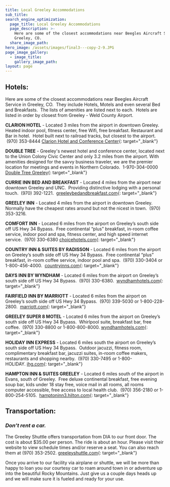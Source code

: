 ```yaml
---
title: Local Greeley Accommodations
sub_title:
search_engine_optimization:
  page_title: Local Greeley Accommodations
  page_description: >-
    Here are some of the closest accommodations near Beegles Aircraft Service in
    Greeley, CO.
  share_image_path:
hero_image: /assets/images/final3---copy-2-9.JPG
page_image_gallery:
  - image_title:
    gallery_image_path:
layout: page
---
```


## Hotels:

Here are some of the closest accommodations near Beegles Aircraft Service in Greeley, CO.&nbsp; They include Hotels, Motels and even several Bed and Breakfasts.&nbsp; The lists of amenities are listed next to each.&nbsp; Hotels are listed in order by closest from Greeley - Weld County Airport.

**CLARION HOTEL**&nbsp;- Located 3 miles from the airport in downtown Greeley.&nbsp; Heated indoor pool, fitness center, free Wifi, free breakfast. Restaurant and Bar in hotel.&nbsp; Hotel built next to railroad tracks, but closest to the airport.&nbsp; &nbsp;(970) 353-8444 [Clarion Hotel and Conference Center](https://www.choicehotels.com/colorado/greeley/clarion-hotels/co229?source=gyxt){: target="_blank"}

**DOUBLE TREE**&nbsp;- Greeley's newest hotel and conference center, located next to the Union Colony Civic Center and only 3.2 miles from the airport. With amenities designed for the savvy business traveler, we are the premier location for meetings and events in Northern Colorado.&nbsp; 1-970-304-0000&nbsp; [Double Tree Greeley](https://doubletree3.hilton.com/en/hotels/colorado/doubletree-by-hilton-greeley-at-lincoln-park-DENGCDT/index.html){: target="_blank"}

**CURRIE INN BED AND BREAKFAST**&nbsp;- Located 4 miles from the airport near downtown Greeley and UNC.&nbsp; Providing distinctive lodging with a personal touch.&nbsp; (970) 392-1221. &nbsp;[greeleybedandbreakfast.com](http://www.greeleybedandbreakfast.com/){: target="_blank"}

**GREELEY INN**&nbsp;- Located 4 miles from the airport in downtown Greeley.&nbsp; Normally have the cheapest rates around but not the nicest in town.&nbsp; (970) 353-3216.&nbsp;

**COMFORT INN**&nbsp;- Located 6 miles from the airport on Greeley’s south side off US Hwy 34 Bypass.&nbsp; Free continental “plus” breakfast, in-room coffee service, indoor pool and spa, fitness center, and high speed internet service.&nbsp; (970) 330-6380 [choicehotels.com](https://www.choicehotels.com/colorado/greeley/comfort-inn-hotels/co182?source=gyxt){: target="_blank"}

**COUNTRY INN & SUITES BY RADISSON**&nbsp;- Located 6 miles from the airport on Greeley’s south side off US Hwy 34 Bypass.&nbsp; Free continental “plus” breakfast, in-room coffee service, indoor pool and spa.&nbsp; (970) 330-3404 or 1-800-456-4000. &nbsp;[countryinns.com](https://www.countryinns.com/greeley-hotel-co-80631/cogreele?s_cid=os.amer-us-cis-COGREELE-gmb){: target="_blank"}

**DAYS INN BY WYNDHAM**&nbsp;- Located 6 miles from the airport on Greeley’s south side off US Hwy 34 Bypass.&nbsp; (970) 330-6380. &nbsp;[wyndhamhotels.com](https://www.wyndhamhotels.com/days-inn/greeley-colorado/days-inn-greeley/overview?CID=LC:DI:20160927:RIO:Local:SM-dimotn){: target="_blank"}

**FAIRFIELD INN BY MARRIOTT**&nbsp;- Located 6 miles from the airport on Greeley’s south side off US Hwy 34 Bypass.&nbsp; (970) 339-5030 or 1-800-228-2800. &nbsp;[marriott.com](https://www.marriott.com/hotels/travel/ftcgr-fairfield-inn-and-suites-greeley/?scid=bb1a189a-fec3-4d19-a255-54ba596febe2){: target="_blank"}

**GREELEY SUPER 8 MOTEL**&nbsp;- Located 6 miles from the airport on Greeley’s south side off US Hwy 34 Bypass.&nbsp; Whirlpool suite, breakfast bar, free coffee.&nbsp; (970) 330-8800 or 1-800-800-8000. [wyndhamhotels.com](https://www.wyndhamhotels.com/super-8/greeley-colorado/super-8-greeley/overview?CID=LC:SE::GGL:RIO:National:08004&amp;iata=00065402){: target="_blank"}

**HOLIDAY INN EXPRESS**&nbsp;- Located 6 miles south the airport on Greeley’s south side off US Hwy 34 Bypass.&nbsp; Outdoor jacuzzi, fitness room, complimentary breakfast bar, jacuzzi suites, in-room coffee makers, restaurants and shopping nearby.&nbsp; (970) 330-7495 or 1-800-HOLIDAY.&nbsp;[ihg.com](https://www.ihg.com/holidayinnexpress/hotels/us/en/greeley/gxywe/hoteldetail?cm_mmc=GoogleMaps-_-EX-_-US-_-GXYWE){: target="_blank"}

**HAMPTON INN & SUITES GREELEY**&nbsp;- Located 6 miles south of the airport in Evans, south of Greeley.&nbsp; Free deluxe continental breakfast, free evening soup bar, kids under 18 stay free, voice mail in all rooms, all rooms computer accessible, free access to local health club.&nbsp; (970) 356-2180 or 1-800-254-5105.&nbsp; [hamptoninn3.hilton.com](https://hamptoninn3.hilton.com/en/hotels/colorado/hampton-inn-and-suites-greeley-GXYCOHX/index.html){: target="_blank"}

## Transportation:

### *Don’t rent a car.*

The Greeley Shuttle offers transportation from DIA to our front door. The cost is about $35.00 per person. The ride is about an hour. Please visit their website to view schedule times and/or reserve a seat. You can also reach them at (970) 353-2502.&nbsp;[greeleyshuttle.com](http://www.greeleyshuttle.com/){: target="_blank"}

Once you arrive to our facility via airplane or shuttle, we will be more than happy to loan you our courtesy car to roam around town in or adventure up into the beautiful Rocky Mountains. Just give us a couple days heads up and we will make sure it is fueled and ready for your use.